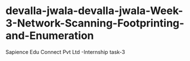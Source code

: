 # devalla-jwala-devalla-jwala-Week-3-Network-Scanning-Footprinting-and-Enumeration
Sapience Edu Connect Pvt Ltd -Internship task-3
